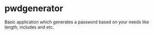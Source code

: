 # pwdgenerator

Basic application which generates a password based on your needs like length, includes and etc.
